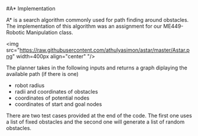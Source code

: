 #A* Implementation

A* is a search algorithm commonly used for path finding around obstacles. The implementation of this algorithm was an assignment for our ME449-Robotic Manipulation class.

<img src="https://raw.githubusercontent.com/athulyasimon/astar/master/Astar.png" width=400px align="center" "/>

The planner takes in the following inputs and returns a graph diplaying the available path (if there is one)
* robot radius
* radii and coordinates of obstacles
* coordinates of potential nodes
* coordinates of start and goal nodes

There are two test cases provided at the end of the code. The first one uses a list of fixed obstacles and the second one will generate a list of random obstacles. 
